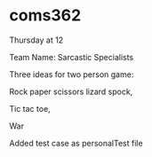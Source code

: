 # coms362

Thursday at 12

Team Name: Sarcastic Specialists

Three ideas for two person game:

Rock paper scissors lizard spock,

Tic tac toe,

War

Added test case as personalTest file
